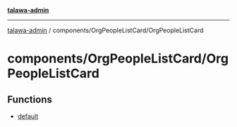 [**talawa-admin**](../../../README.md)

***

[talawa-admin](../../../README.md) / components/OrgPeopleListCard/OrgPeopleListCard

# components/OrgPeopleListCard/OrgPeopleListCard

## Functions

- [default](functions/default.md)
